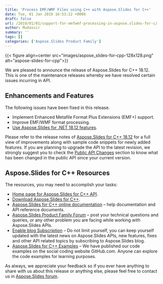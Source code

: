 ```yaml
---
title: 'Process EMF/WMF Files using C++ with Aspose.Slides for C++'
date: Tue, 01 Jan 2019 16:53:22 +0000
draft: false
url: /2019/01/01/support-for-emfwmf-processing-in-aspose.slides-for-c/
author: Mudassir
summary: ''
tags: []
categories: ['Aspose.Slides Product Family']
---
```




{{< figure align=center src="images/aspose_slides-for-cpp-128x128.png" alt="aspose-slides-for-cpp">}}


  
We are pleased to announce the release of Aspose.Slides for C++ 18.12. This is one of the maintenance releases whereby we have resolved certain issues incurring in API.

## Enhancements and Features

The following issues have been fixed in this release.

*   Implement Enhanced Metafile Format Plus Extensions (EMF+) support.
*   Improve EMF/WMF format processing.
*   [Use Aspose.Slides for .NET 18.12 features][1].

Please refer to the release notes of [Aspose.Slides for C++ 18.12][2] for a full view of improvements along with sample code snippets for newly added features. If you are planning to upgrade the API to the latest revision, we strongly suggest you to check the [Public API Changes][3] section to know what has been changed in the public API since your current version.

## Aspose.Slides for C++ Resources

The resources, you may need to accomplish your tasks:

*   [Home page for Aspose.Slides for C++ API][4].
*   [Download Aspose.Slides for C++][5].
*   [Aspose.Slides for C++ online documentation][6] – help documentation and API reference documents.
*   [Aspose.Slides Product Family Forum][7] – post your technical questions and queries, or any other problem you are facing while working with Aspose.Slides APIs.
*   [Enable blog Subscription][8] – Do not limit yourself, you can keep yourself updated with the latest news on Aspose.Slides APIs, new features, fixes and other API related topics by subscribing to Aspose.Slides blog.
*   [Aspose.Slides for C++ Examples][9] – We have published our code examples on the social coding website GitHub.com. Anyone can explore the code examples for learning purposes.

As always, we appreciate your feedback so if you ever have anything to share with us about this release or anything else, please feel free to contact us in [Aspose.Slides forum][10].




[1]: https://docs.aspose.com/slides/net/aspose-slides-for-net-18-12-release-notes/
[2]: https://docs.aspose.com/display/slidescpp/Aspose.Slides+for+cpp+18.12+Release+Notes
[3]: https://docs.aspose.com/slides/cpp/aspose-slides-for-cpp-18-12-release-notes/
[4]: https://products.aspose.com/slides/cpp
[5]: https://downloads.aspose.com/slides/cpp/new-releases/aspose.slides-for-c---18.12/
[6]: https://docs.aspose.com/slides/cpp/
[7]: https://forum.aspose.com/c/slides
[8]: https://blog.aspose.com/category/aspose-products/aspose-slides-product-family/
[9]: https://github.com/aspose-slides/Aspose.Slides-for-C
[10]: https://forum.aspose.com/c/slides




